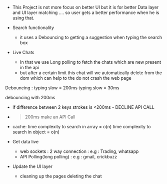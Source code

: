 - This Project is not more focus on better UI but it is for better Data layer and UI layer matching .... so user gets a better performance when he is using that.

- Search functionality

  - it uses a Debouncing to getting a suggestion when typing the search box

- Live Chats
  - In that we use Long polling to fetch the chats which are new present in the api
  - but after a certain limit this chat will we automatically delete from the dom which can help to the do not crash the web page

Debouncing :
typing slow = 200ms
typing slow = 30ms

debouncing with 200ms

- if difference between 2 keys strokes is <200ms - DECLINE API CALL
- > 200ms make an API Call

- cache:
  time complexity to search in array = o(n)
  time complexity to search in object = o(n)

<!-- live chat >>>>infinte Scroll >>>> pagination -->

- Get data live

  - web sockets : 2 way connection : e.g : Trading, whatsapp
  - API Polling(long polling) : e.g : gmail, crickbuzz

- Update the UI layer
  - cleaning up the pages deleting the chat
